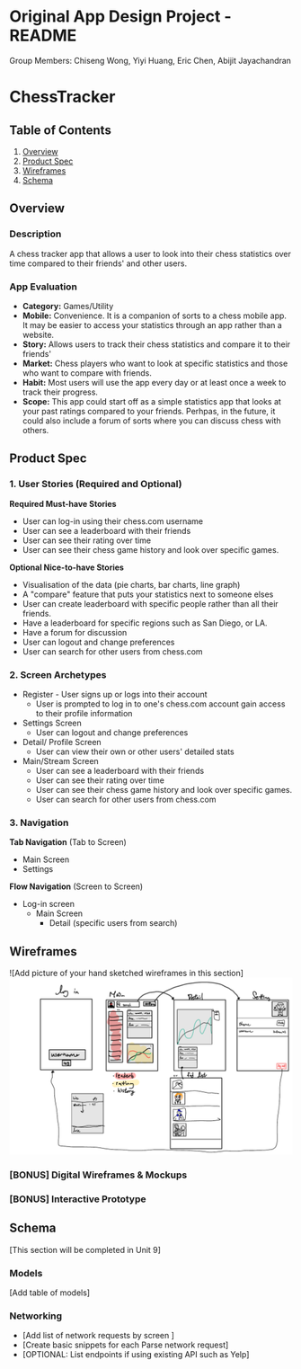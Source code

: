 Original App Design Project - README
===

Group Members: Chiseng Wong, Yiyi Huang, Eric Chen, Abijit Jayachandran 

# ChessTracker

## Table of Contents
1. [Overview](#Overview)
1. [Product Spec](#Product-Spec)
1. [Wireframes](#Wireframes)
2. [Schema](#Schema)

## Overview
### Description
A chess tracker app that allows a user to look into their chess statistics over time compared to their friends' and other users. 

### App Evaluation

- **Category:** Games/Utility
- **Mobile:** Convenience. It is a companion of sorts to a chess mobile app. It may be easier to access your statistics through an app rather than a website. 
- **Story:** Allows users to track their chess statistics and compare it to their friends'
- **Market:** Chess players who want to look at specific statistics and those who want to compare with friends. 
- **Habit:** Most users will use the app every day or at least once a week to track their progress. 
- **Scope:** This app could start off as a simple statistics app that looks at your past ratings compared to your friends. Perhpas, in the future, it could also include a forum of sorts where you can discuss chess with others. 

## Product Spec

### 1. User Stories (Required and Optional)

**Required Must-have Stories**

* User can log-in using their chess.com username
* User can see a leaderboard with their friends 
* User can see their rating over time
* User can see their chess game history and look over specific games. 

**Optional Nice-to-have Stories**

* Visualisation of the data (pie charts, bar charts, line graph)
* A "compare" feature that puts your statistics next to someone elses 
* User can create leaderboard with specific people rather than all their friends. 
* Have a leaderboard for specific regions such as San Diego, or LA.
* Have a forum for discussion
* User can logout and change preferences
* User can search for other users from chess.com


### 2. Screen Archetypes

* Register - User signs up or logs into their account
    * User is prompted to log in to one's chess.com account gain access to their profile information
* Settings Screen
    * User can logout and change preferences 
* Detail/ Profile Screen
    * User can view their own or other users' detailed stats
* Main/Stream Screen
    * User can see a leaderboard with their friends 
    * User can see their rating over time
    * User can see their chess game history and look over specific games. 
    * User can search for other users from chess.com


### 3. Navigation

**Tab Navigation** (Tab to Screen)

* Main Screen
* Settings

**Flow Navigation** (Screen to Screen)

* Log-in screen 
    * Main Screen
        * Detail (specific users from search)


## Wireframes
![Add picture of your hand sketched wireframes in this section]
<img src="https://github.com/Code-Path-Project/ChessTracker/blob/main/Wireframe_codePath.pdf" width=600>

### [BONUS] Digital Wireframes & Mockups

### [BONUS] Interactive Prototype

## Schema 
[This section will be completed in Unit 9]
### Models
[Add table of models]
### Networking
- [Add list of network requests by screen ]
- [Create basic snippets for each Parse network request]
- [OPTIONAL: List endpoints if using existing API such as Yelp]
